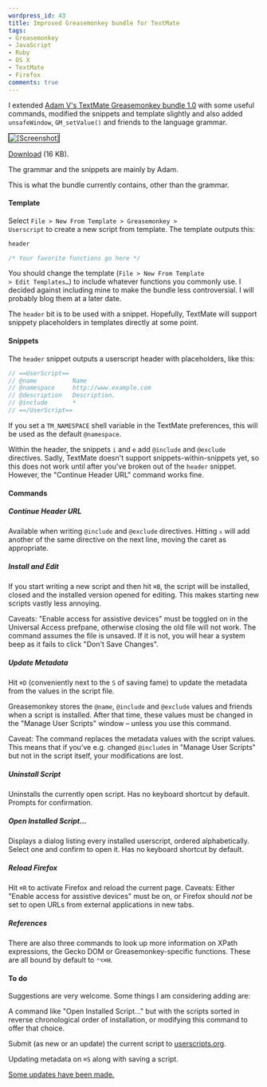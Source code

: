 ```yaml
---
wordpress_id: 43
title: Improved Greasemonkey bundle for TextMate
tags:
- Greasemonkey
- JavaScript
- Ruby
- OS X
- TextMate
- Firefox
comments: true
---
```

I extended <a href="http://adamv.com/dev/textmate/greasemonkey">Adam V's TextMate Greasemonkey bundle 1.0</a> with some useful commands, modified the snippets and template slightly and also added <code>unsafeWindow</code>, <code>GM_setValue()</code> and friends to the language grammar.

<p class="center"><img src="/uploads/greasemonkeybundle.png" alt="[Screenshot]" style="border:1px solid #000;" /></p>

<!--more-->

<a href="/uploads/Greasemonkey.tmbundle.zip">Download</a> (16 KB).

The grammar and the snippets are mainly by Adam.

This is what the bundle currently contains, other than the grammar.

<h4>Template</h4>

Select <code>File &gt; New From Template &gt; Greasemonkey &gt; Userscript</code> to create a new script from template. The template outputs this:

``` javascript
header

/* Your favorite functions go here */
```
You should change the template (<code>File &gt; New From Template &gt; Edit Templates&hellip;</code>) to include whatever functions you commonly use. I decided against including mine to make the bundle less controversial. I will probably blog them at a later date.

The <code>header</code> bit is to be used with a snippet. Hopefully, TextMate will support snippety placeholders in templates directly at some point.

<h4>Snippets</h4>

The <code>header</code> snippet outputs a userscript header with placeholders, like this:

``` javascript
// ==UserScript==
// @name          Name
// @namespace     http://www.example.com
// @description   Description.
// @include       *
// ==/UserScript==
```
If you set a <code>TM_NAMESPACE</code> shell variable in the TextMate preferences, this will be used as the default <code>@namespace</code>.

Within the header, the snippets <code>i</code> and <code>e</code> add <code>@include</code> and <code>@exclude</code> directives. Sadly, TextMate doesn't support snippets-within-snippets yet, so this does not work until after you've broken out of the <code>header</code> snippet. However, the "Continue Header URL" command works fine.

<h4>Commands</h4>

<h5>Continue Header URL</h5>

Available when writing <code>@include</code> and <code>@exclude</code> directives. Hitting <code>&#x2305;</code> will add another of the same directive on the next line, moving the caret as appropriate.

<h5>Install and Edit</h5>

If you start writing a new script and then hit <code>&#x2318;B</code>, the script will be installed, closed and the installed version opened for editing. This makes starting new scripts vastly less annoying.

Caveats: "Enable access for assistive devices" must be toggled on in the Universal Access prefpane, otherwise closing the old file will not work. The command assumes the file is unsaved. If it is not, you will hear a system beep as it fails to click "Don't Save Changes".

<h5>Update Metadata</h5>

Hit <code>&#x2318;D</code> (conveniently next to the <code>S</code> of saving fame) to update the metadata from the values in the script file.

Greasemonkey stores the <code>@name</code>, <code>@include</code> and <code>@exclude</code> values and friends when a script is installed. After that time, these values must be changed in the "Manage User Scripts" window &ndash; unless you use this command.

Caveat: The command replaces the metadata values with the script values. This means that if you've e.g. changed <code>@include</code>s in "Manage User Scripts" but not in the script itself, your modifications are lost.

<h5>Uninstall Script</h5>

Uninstalls the currently open script. Has no keyboard shortcut by default. Prompts for confirmation.

<h5>Open Installed Script&hellip;</h5>

Displays a dialog listing every installed userscript, ordered alphabetically. Select one and confirm to open it. Has no keyboard shortcut by default.

<h5>Reload Firefox</h5>

Hit <code>&#x2318;R</code> to activate Firefox and reload the current page. Caveats: Either "Enable access for assistive devices" must be on, or Firefox should <em>not</em> be set to open URLs from external applications in new tabs.

<h5>References</h5>

There are also three commands to look up more information on XPath expressions, the Gecko DOM or Greasemonkey-specific functions. These are all bound by default to <code>&#x2303;&#x2325;&#x2318;H</code>.

<h4>To do</h4>

Suggestions are very welcome. Some things I am considering adding are:

A command like "Open Installed Script..." but with the scripts sorted in reverse chronological order of installation, or modifying this command to offer that choice.

Submit (as new or an update) the current script to <a href="http://userscripts.org/">userscripts.org</a>.

Updating metadata on <code>&#x2318;S</code> along with saving a script.

<p class="updated"><a href="/2006/09/minor-updates-to-greasemonkey-bundle/">Some updates have been made.</a></p>
